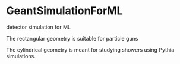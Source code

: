 # GeantSimulationForML
detector simulation for ML

The rectangular geometry is suitable for particle guns

The cylindrical geometry is meant for studying showers using Pythia simulations.

